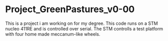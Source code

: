 # Project_GreenPastures_v0-00

This is a project i am working on for my degree. This code runs on a STM nucleo 411RE and is controlled over serial.
The STM controlls a test platform with four home made meccanum-like wheels. 

